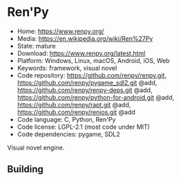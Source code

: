 # Ren'Py

- Home: https://www.renpy.org/
- Media: https://en.wikipedia.org/wiki/Ren%27Py
- State: mature
- Download: https://www.renpy.org/latest.html
- Platform: Windows, Linux, macOS, Android, iOS, Web
- Keywords: framework, visual novel
- Code repository: https://github.com/renpy/renpy.git, https://github.com/renpy/pygame_sdl2.git @add, https://github.com/renpy/renpy-deps.git @add, https://github.com/renpy/python-for-android.git @add, https://github.com/renpy/rapt.git @add, https://github.com/renpy/renios.git @add
- Code language: C, Python, Ren'Py
- Code license: LGPL-2.1 (most code under MIT)
- Code dependencies: pygame, SDL2

Visual novel engine.

## Building
